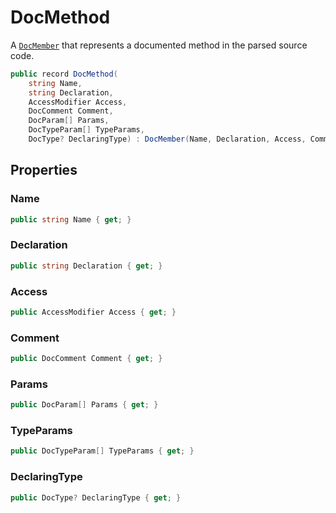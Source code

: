 # DocMethod
A [`DocMember`](./DocMember.md) that represents a documented method in the parsed source code.

```cs
public record DocMethod(
    string Name,
    string Declaration,
    AccessModifier Access,
    DocComment Comment,
    DocParam[] Params,
    DocTypeParam[] TypeParams,
    DocType? DeclaringType) : DocMember(Name, Declaration, Access, Comment)
```

## Properties
### Name
```cs
public string Name { get; }
```

### Declaration
```cs
public string Declaration { get; }
```

### Access
```cs
public AccessModifier Access { get; }
```

### Comment
```cs
public DocComment Comment { get; }
```

### Params
```cs
public DocParam[] Params { get; }
```

### TypeParams
```cs
public DocTypeParam[] TypeParams { get; }
```

### DeclaringType
```cs
public DocType? DeclaringType { get; }
```

